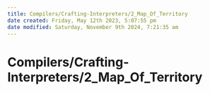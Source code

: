 ```yaml
---
title: Compilers/Crafting-Interpreters/2_Map_Of_Territory
date created: Friday, May 12th 2023, 5:07:55 pm
date modified: Saturday, November 9th 2024, 7:21:35 am
---
```


# Compilers/Crafting-Interpreters/2_Map_Of_Territory
